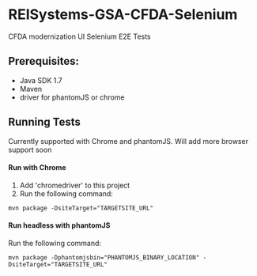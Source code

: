 # REISystems-GSA-CFDA-Selenium
CFDA modernization UI Selenium E2E Tests

## Prerequisites:
- Java SDK 1.7
- Maven
- driver for phantomJS or chrome

## Running Tests
Currently supported with Chrome and phantomJS. Will add more browser support soon

#### Run with Chrome
1. Add 'chromedriver' to this project
2. Run the following command:
```
mvn package -DsiteTarget="TARGETSITE_URL"
```

#### Run headless with phantomJS
Run the following command:
```
mvn package -Dphantomjsbin="PHANTOMJS_BINARY_LOCATION" -DsiteTarget="TARGETSITE_URL"
```